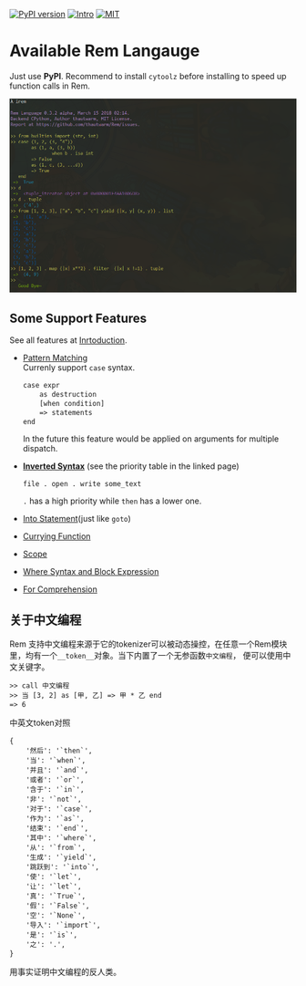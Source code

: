 [![PyPI version](https://img.shields.io/pypi/v/remlang.svg)](https://pypi.python.org/pypi/remlang)
[![Intro](https://img.shields.io/badge/intro-remlang-red.svg)](https://github.com/thautwarm/Rem/blob/master/intro.md)
[![MIT](https://img.shields.io/badge/license-MIT-blue.svg?style=flat)](https://github.com/thautwarm/Rem/blob/master/LICENSE)


# Available Rem Langauge

Just use **PyPI**. Recommend to install `cytoolz` before installing to speed up function calls in Rem.  

[![Overview](./overview+.png)](https://github.com/thautwarm/Rem/blob/master/overview+.png)


## Some Support Features

See all features at [Inrtoduction](https://github.com/thautwarm/Rem/blob/master/intro.md).  


- [Pattern Matching](https://github.com/thautwarm/Rem/blob/master/intro.md#pattern-matching)  
    Currenly support `case` syntax.  
    ```
    case expr 
        as destruction 
        [when condition]
        => statements
    end
    ```

    In the future this feature would be applied on arguments for multiple dispatch.  

- [**Inverted Syntax**](https://github.com/thautwarm/Rem/blob/master/intro.md#inverted-syntax) (see the priority table in the linked page)  
    ```
    file . open . write some_text
    ```
    
    `.` has a high priority while `then` has a lower one.  


- [Into Statement](https://github.com/thautwarm/Rem/blob/master/intro.md#into-statement)(just like `goto`)  

- [Currying Function](https://github.com/thautwarm/Rem/blob/master/intro.md#functionlambda)  

- [Scope](https://github.com/thautwarm/Rem/blob/master/intro.md#scope)  

- [Where Syntax and Block Expression](https://github.com/thautwarm/Rem/blob/master/intro.md#where-syntax)  


- [For Comprehension](https://github.com/thautwarm/Rem/blob/master/intro.md#for-comprehension)  


## 关于中文编程

Rem 支持中文编程来源于它的tokenizer可以被动态操控，在任意一个Rem模块里，均有一个`__token__`对象。当下内置了一个无参函数`中文编程`， 便可以使用中文关键字。  

```
>> call 中文编程
>> 当 [3, 2] as [甲, 乙] => 甲 * 乙 end
=> 6
```

中英文token对照  
```
{
    '然后': '`then`',
    '当': '`when`',
    '并且': '`and`',
    '或者': '`or`',
    '含于': '`in`',
    '非': '`not`',
    '对于': '`case`',
    '作为': '`as`',
    '结束': '`end`',
    '其中': '`where`',
    '从': '`from`',
    '生成': '`yield`',
    '跳跃到': '`into`',
    '使': '`let`',
    '让': '`let`',
    '真': '`True`',
    '假': '`False`',
    '空': '`None`',
    '导入': '`import`',
    '是': '`is`',
    '之': '.',
}
```  

用事实证明中文编程的反人类。  

    

